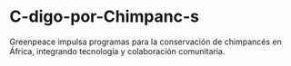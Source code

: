 # C-digo-por-Chimpanc-s
Greenpeace impulsa programas para la conservación de chimpancés en África, integrando tecnología y colaboración comunitaria.
